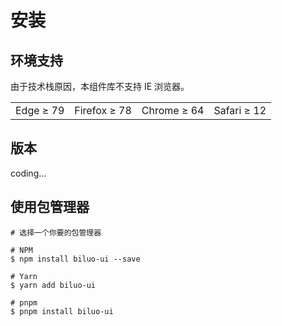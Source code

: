 # 安装
## 环境支持
由于技术栈原因，本组件库不支持 IE 浏览器。

|  | | | |
| - | - | - | - |
| Edge ≥ 79 | Firefox ≥ 78 | Chrome ≥ 64 | Safari ≥ 12|

## 版本
coding...

## 使用包管理器
```
# 选择一个你要的包管理器

# NPM
$ npm install biluo-ui --save

# Yarn
$ yarn add biluo-ui

# pnpm
$ pnpm install biluo-ui
```
